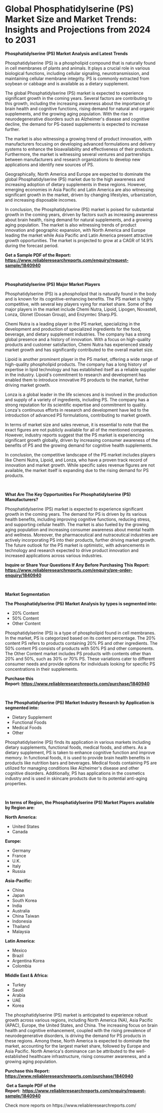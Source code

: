 <p><h1>Global Phosphatidylserine (PS) Market Size and Market Trends: Insights and Projections from 2024 to 2031</h1></p><p><strong>Phosphatidylserine (PS) Market Analysis and Latest Trends</strong></p>
<p><p>Phosphatidylserine (PS) is a phospholipid compound that is naturally found in cell membranes of plants and animals. It plays a crucial role in various biological functions, including cellular signaling, neurotransmission, and maintaining cellular membrane integrity. PS is commonly extracted from soybean or cabbage and is available as a dietary supplement.</p><p>The global Phosphatidylserine (PS) market is expected to experience significant growth in the coming years. Several factors are contributing to this growth, including the increasing awareness about the importance of brain health and cognitive functions, rising demand for natural and organic supplements, and the growing aging population. With the rise in neurodegenerative disorders such as Alzheimer's disease and cognitive decline, the demand for PS-based supplements is expected to increase further.</p><p>The market is also witnessing a growing trend of product innovation, with manufacturers focusing on developing advanced formulations and delivery systems to enhance the bioavailability and effectiveness of their products. Furthermore, the market is witnessing several ventures and partnerships between manufacturers and research organizations to develop new applications and identify new sources of PS.</p><p>Geographically, North America and Europe are expected to dominate the global Phosphatidylserine (PS) market due to the high awareness and increasing adoption of dietary supplements in these regions. However, emerging economies in Asia Pacific and Latin America are also witnessing significant growth in the market, driven by changing lifestyles, urbanization, and increasing disposable incomes.</p><p>In conclusion, the Phosphatidylserine (PS) market is poised for substantial growth in the coming years, driven by factors such as increasing awareness about brain health, rising demand for natural supplements, and a growing aging population. The market is also witnessing trends of product innovation and geographic expansion, with North America and Europe leading the market while Asia Pacific and Latin America present attractive growth opportunities. The market is projected to grow at a CAGR of 14.9% during the forecast period.</p></p>
<p><strong>Get a Sample PDF of the Report:&nbsp; <a href="https://www.reliableresearchreports.com/enquiry/request-sample/1840940">https://www.reliableresearchreports.com/enquiry/request-sample/1840940</a></strong></p>
<p>&nbsp;</p>
<p><strong>Phosphatidylserine (PS) Major Market Players</strong></p>
<p><p>Phosphatidylserine (PS) is a phospholipid that is naturally found in the body and is known for its cognitive-enhancing benefits. The PS market is highly competitive, with several key players vying for market share. Some of the major players in the market include Chemi Nutra, Lipoid, Lipogen, Novastell, Lonza, Glonet (Doosan Group), and Enzymtec Sharp.PS.</p><p>Chemi Nutra is a leading player in the PS market, specializing in the development and production of specialized ingredients for the food, beverage, and dietary supplement industries. The company has a strong global presence and a history of innovation. With a focus on high-quality products and customer satisfaction, Chemi Nutra has experienced steady market growth and has significantly contributed to the overall market size.</p><p>Lipoid is another prominent player in the PS market, offering a wide range of high-quality phospholipid products. The company has a long history of expertise in lipid technology and has established itself as a reliable supplier in the industry. Lipoid's commitment to research and development has enabled them to introduce innovative PS products to the market, further driving market growth.</p><p>Lonza is a global leader in the life sciences and is involved in the production and supply of a variety of ingredients, including PS. The company has a strong reputation for its scientific expertise and commitment to quality. Lonza's continuous efforts in research and development have led to the introduction of advanced PS formulations, contributing to market growth.</p><p>In terms of market size and sales revenue, it is essential to note that the exact figures are not publicly available for all of the mentioned companies. However, industry reports suggest that the PS market is experiencing significant growth globally, driven by increasing consumer awareness of the benefits of PS and the growing demand for cognitive health supplements.</p><p>In conclusion, the competitive landscape of the PS market includes players like Chemi Nutra, Lipoid, and Lonza, who have a proven track record of innovation and market growth. While specific sales revenue figures are not available, the market itself is expanding due to the rising demand for PS products.</p></p>
<p>&nbsp;</p>
<p><strong>What Are The Key Opportunities For Phosphatidylserine (PS) Manufacturers?</strong></p>
<p><p>Phosphatidylserine (PS) market is expected to experience significant growth in the coming years. The demand for PS is driven by its various health benefits, including improving cognitive functions, reducing stress, and supporting cellular health. The market is also fueled by the growing aging population and increasing consumer awareness about mental health and wellness. Moreover, the pharmaceutical and nutraceutical industries are actively incorporating PS into their products, further driving market growth. The future outlook for the PS market is optimistic, with advancements in technology and research expected to drive product innovation and increased applications across various industries.</p></p>
<p><strong>Inquire or Share Your Questions If Any Before Purchasing This Report: <a href="https://www.reliableresearchreports.com/enquiry/pre-order-enquiry/1840940">https://www.reliableresearchreports.com/enquiry/pre-order-enquiry/1840940</a></strong></p>
<p>&nbsp;</p>
<p><strong>Market Segmentation</strong></p>
<p><strong>The Phosphatidylserine (PS) Market Analysis by types is segmented into:</strong></p>
<p><ul><li>20% Content</li><li>50% Content</li><li>Other Content</li></ul></p>
<p><p>Phosphatidylserine (PS) is a type of phospholipid found in cell membranes. In the market, PS is categorized based on its content percentage. The 20% content PS refers to products containing 20% PS and other ingredients. The 50% content PS consists of products with 50% PS and other components. The Other Content market includes PS products with contents other than 20% and 50%, such as 30% or 70% PS. These variations cater to different consumer needs and provide options for individuals looking for specific PS concentrations in their supplements.</p></p>
<p><strong>Purchase this Report:&nbsp;<a href="https://www.reliableresearchreports.com/purchase/1840940">https://www.reliableresearchreports.com/purchase/1840940</a></strong></p>
<p>&nbsp;</p>
<p><strong>The Phosphatidylserine (PS) Market Industry Research by Application is segmented into:</strong></p>
<p><ul><li>Dietary Supplement</li><li>Functional Foods</li><li>Medical Foods</li><li>Other</li></ul></p>
<p><p>Phosphatidylserine (PS) finds its application in various markets including dietary supplements, functional foods, medical foods, and others. As a dietary supplement, PS is taken to enhance cognitive function and improve memory. In functional foods, it is used to provide brain health benefits in products like nutrition bars and beverages. Medical foods containing PS are utilized for managing conditions like Alzheimer's disease and other cognitive disorders. Additionally, PS has applications in the cosmetics industry and is used in skincare products due to its potential anti-aging properties.</p></p>
<p>&nbsp;</p>
<p><strong>In terms of Region, the Phosphatidylserine (PS) Market Players available by Region are:</strong></p>
<p>
    <p> <strong> North America: </strong>
        <ul>
            <li>United States</li>
            <li>Canada</li>
        </ul>
        </p> 
    <p> <strong> Europe: </strong>
        <ul>
            <li>Germany</li>
            <li>France</li>
            <li>U.K.</li>
            <li>Italy</li>
            <li>Russia</li>
        </ul>
        </p> 
    <p> <strong> Asia-Pacific: </strong>
        <ul>
            <li>China</li>
            <li>Japan</li>
            <li>South Korea</li>
            <li>India</li>
            <li>Australia</li>
            <li>China Taiwan</li>
            <li>Indonesia</li>
            <li>Thailand</li>
            <li>Malaysia</li>
        </ul>
        </p> 
    <p> <strong> Latin America: </strong>
        <ul>
            <li>Mexico</li>
            <li>Brazil</li>
            <li>Argentina Korea</li>
            <li>Colombia</li>
        </ul>
        </p> 
    <p> <strong> Middle East & Africa: </strong>
        <ul>
            <li>Turkey</li>
            <li>Saudi</li>
            <li>Arabia</li>
            <li>UAE</li>
            <li>Korea</li>
        </ul>
    </p>
    </p>
<p><p>The phosphatidylserine (PS) market is anticipated to experience robust growth across various regions, including North America (NA), Asia Pacific (APAC), Europe, the United States, and China. The increasing focus on brain health and cognitive enhancement, coupled with the rising prevalence of neurodegenerative disorders, is driving the demand for PS products in these regions. Among these, North America is expected to dominate the market, accounting for the largest market share, followed by Europe and Asia Pacific. North America's dominance can be attributed to the well-established healthcare infrastructure, rising consumer awareness, and a growing aging population.</p></p>
<p><strong>Purchase this Report: <a href="https://www.reliableresearchreports.com/purchase/1840940">https://www.reliableresearchreports.com/purchase/1840940</a></strong></p>
<p>&nbsp;<strong>Get a Sample PDF of the Report:&nbsp;&nbsp;<a href="https://www.reliableresearchreports.com/enquiry/request-sample/1840940">https://www.reliableresearchreports.com/enquiry/request-sample/1840940</a></strong></p>
<p><strong></strong></p>
<p>Check more reports on https://www.reliableresearchreports.com/</p>